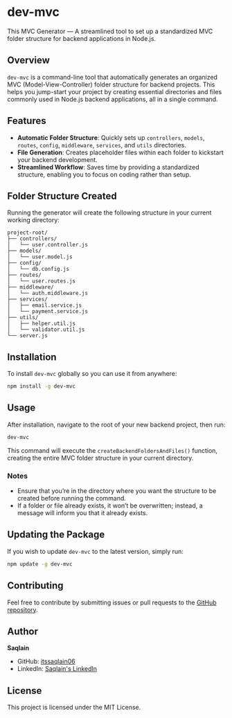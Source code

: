 # dev-mvc

This MVC Generator — A streamlined tool to set up a standardized MVC folder structure for backend applications in Node.js.

## Overview

`dev-mvc` is a command-line tool that automatically generates an organized MVC (Model-View-Controller) folder structure for backend projects. This helps you jump-start your project by creating essential directories and files commonly used in Node.js backend applications, all in a single command.

## Features

- **Automatic Folder Structure**: Quickly sets up `controllers`, `models`, `routes`, `config`, `middleware`, `services`, and `utils` directories.
- **File Generation**: Creates placeholder files within each folder to kickstart your backend development.
- **Streamlined Workflow**: Saves time by providing a standardized structure, enabling you to focus on coding rather than setup.

## Folder Structure Created

Running the generator will create the following structure in your current working directory:

```
project-root/
├── controllers/
│   └── user.controller.js
├── models/
│   └── user.model.js
├── config/
│   └── db.config.js
├── routes/
│   └── user.routes.js
├── middleware/
│   └── auth.middleware.js
├── services/
│   ├── email.service.js
│   └── payment.service.js
├── utils/
│   ├── helper.util.js
│   └── validator.util.js
└── server.js
```

## Installation

To install `dev-mvc` globally so you can use it from anywhere:

```bash
npm install -g dev-mvc
```

## Usage

After installation, navigate to the root of your new backend project, then run:

```bash
dev-mvc
```

This command will execute the `createBackendFoldersAndFiles()` function, creating the entire MVC folder structure in your current directory.

### Notes

- Ensure that you’re in the directory where you want the structure to be created before running the command.
- If a folder or file already exists, it won’t be overwritten; instead, a message will inform you that it already exists.

## Updating the Package

If you wish to update `dev-mvc` to the latest version, simply run:

```bash
npm update -g dev-mvc
```

## Contributing

Feel free to contribute by submitting issues or pull requests to the [GitHub repository](https://github.com/itssaqlain06/dev-mvc). 

## Author

**Saqlain**  
- GitHub: [itssaqlain06](https://github.com/itssaqlain06)
- LinkedIn: [Saqlain's LinkedIn](https://www.linkedin.com/in/itssaqlain06/)

## License

This project is licensed under the MIT License.